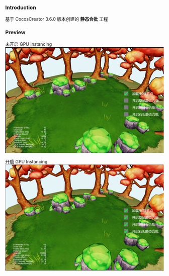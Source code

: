 ### Introduction

基于 CocosCreator 3.6.0 版本创建的 **静态合批** 工程

### Preview
未开启 GPU Instancing
![image](../../../image/202204/2022042803.png)

开启 GPU Instancing
![image](../../../image/202204/2022042804.png)
